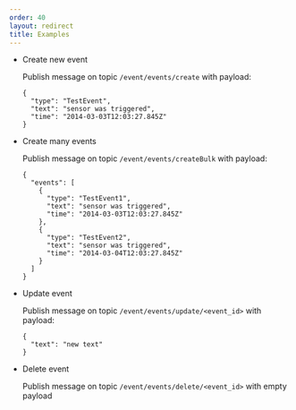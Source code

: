 ```yaml
---
order: 40
layout: redirect
title: Examples
---
```


- Create new event
  
  Publish message on topic `/event/events/create` with payload:
  ```
  {
    "type": "TestEvent",
    "text": "sensor was triggered",
    "time": "2014-03-03T12:03:27.845Z"
  }
  ```
- Create many events
  
  Publish message on topic `/event/events/createBulk` with payload:
  ```
  {
    "events": [
      {
        "type": "TestEvent1",
        "text": "sensor was triggered",
        "time": "2014-03-03T12:03:27.845Z"
      },
      {
        "type": "TestEvent2",
        "text": "sensor was triggered",
        "time": "2014-03-04T12:03:27.845Z"
      }
    ]
  }
  ```
  
- Update event

  Publish message on topic `/event/events/update/<event_id>` with payload:
  ```
  {
    "text": "new text"
  }
  ```
  
- Delete event

  Publish message on topic `/event/events/delete/<event_id>` with empty payload
